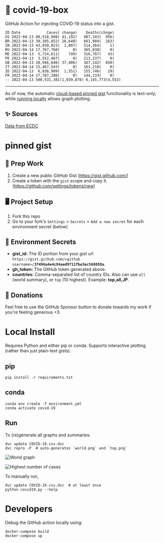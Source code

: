 # 🏥 covid-19-box

GitHub Action for injecting COVID-19 status into a gist.

```
ID Date            Cases( change)    Deaths(chnge)
US 2022-04-13 80,518,988( 41,192)   987,343(  956)
BR 2022-04-13 30,105,852( 26,648)   661,904(  163)
IN 2022-04-13 43,039,023(  1,007)   514,364(    1)
RU 2022-04-14 17,767,760(      0)   365,038(    0)
ME 2022-04-13  5,724,611(    749)   316,787(   43)
PE 2022-04-13  3,552,467(      0)   213,237(    0)
GB 2022-04-13 20,946,646( 37,406)   167,142(  658)
IT 2022-04-14 15,467,543(      0)   161,218(    0)
ID 2022-04-13  6,036,909(  1,551)   155,746(   29)
FR 2022-04-14 27,787,380(      0)   144,233(    0)
-- 2022-04-13 500,531,381(1,039,878) 6,145,773(4,553)
```

---

As of now, the automatic [cloud-based pinned gist](#pinned-gist) functionality is text-only;
while [running locally](#local-install) allows graph plotting.

## ✨ Sources

[Data from ECDC](https://www.ecdc.europa.eu/en/publications-data/download-todays-data-geographic-distribution-covid-19-cases-worldwide)

# pinned gist

## 🎒 Prep Work
1. Create a new public GitHub Gist (https://gist.github.com/)
1. Create a token with the `gist` scope and copy it. (https://github.com/settings/tokens/new)

## 🖥 Project Setup
1. Fork this repo
1. Go to your fork's `Settings` > `Secrets` > `Add a new secret` for each environment secret (below)

## 🤫 Environment Secrets
- **gist_id:** The ID portion from your gist url `https://gist.github.com/<github username>/`**`37496a4e4c84aed9711fbe3ec560888a`**.
- **gh_token:** The GitHub token generated above.
- **countries:** Comma-separated list of country IDs. Also can use `all` (world summary), or `top` (10 highest). Example: **top,all,JP**.

## 💸 Donations

Feel free to use the GitHub Sponsor button to donate towards my work if you're feeling generous <3

# Local Install

Requires Python and either pip or conda. Supports interactive plotting (rather than just plain-text gists).

## pip

```
pip install -r requirements.txt
```

## conda

```
conda env create -f environment.yml
conda activate covid-19
```

## Run

To (re)generate all graphs and summaries:

```
dvc update COVID-19.csv.dvc
dvc repro -P  # auto-generates `world.png` and `top.png`
```

![World graph](world.png)

![Highest number of cases](top.png)

To manually run,

```
dvc update COVID-19.csv.dvc  # at least once
python covid19.py --help
```

# Developers

Debug the GitHub action locally using:

```
docker-compose build
docker-compose up
```
